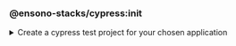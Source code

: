 <!-- markdownlint-disable MD041 -->
### @ensono-stacks/cypress:init

<details>
<summary>Create a cypress test project for your chosen application</summary>

The _init_ generator adds cypress e2e tests to the application you choose.

## Usage

```bash
nx g @ensono-stacks/cypress:init
```

Upon calling the _init_ generator you will be presented with the following question:

- What app would you like to generate a test project for?
    - The name of the existing application to generate a test project for

### Command line arguments

The following command line arguments are available:

| Option                | Description                                                       | Type      | 
| ---------------       | --------------------------------------------------------------    | ---       |
| --project             | The name of the application to generate a test project for      | string   |  

### Generator Output

The _init_ generator will create a new test project within your chosen application containing an example test and predefined configuration for the monorepo and the individual test project. 

```text title="Generated files"
.
├── apps
│   ├── <app-name>
│   │   ├── cypress
│   │   │   ├── e2e
│   │   │   │   ├── example.cy.ts #Example tests using cypress
│   │   │   ├── fixtures
│   │   │   │   ├── example.json #Example fixture/test data
│   │   │   ├── support
│   │   │   │   ├── commands.ts #Example custom commands for cypress
│   │   │   │   ├── e2e.ts #Configuration for cypress and test reporting
│   │   ├── project.json #Updated with target for cypress and reporting
│   │   ├── tsconfig.cy.json #Typescript configuration for cypress
└── cypress.config.base.ts #Shared cypress configuration across projects
```

:::note

Visit the [`Testing with cypress`](../../testing/testing_in_nx/cypress_nx.md) documentation for further details!

:::

</details>
